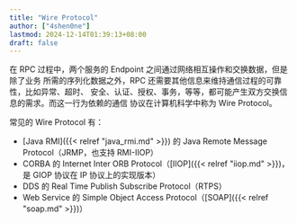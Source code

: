 ```yaml
---
title: "Wire Protocol"
author: ["4shen0ne"]
lastmod: 2024-12-14T01:39:13+08:00
draft: false
---
```


在 RPC 过程中，两个服务的 Endpoint 之间通过网络相互操作和交换数据，但是除了业务
所需的序列化数据之外，RPC 还需要其他信息来维持通信过程的可靠性，比如异常、超时、
安全、认证、授权、事务，等等，都可能产生双方交换信息的需求。而这一行为依赖的通信
协议在计算机科学中称为 Wire Protocol。

常见的 Wire Protocol 有：

-   [Java RMI]({{< relref "java_rmi.md" >}}) 的 Java Remote Message Protocol（JRMP，也支持 RMI-IIOP）
-   CORBA 的 Internet Inter ORB Protocol（[IIOP]({{< relref "iiop.md" >}})，是 GIOP 协议在 IP 协议上的实现版本）
-   DDS 的 Real Time Publish Subscribe Protocol（RTPS）
-   Web Service 的 Simple Object Access Protocol（[SOAP]({{< relref "soap.md" >}})）
